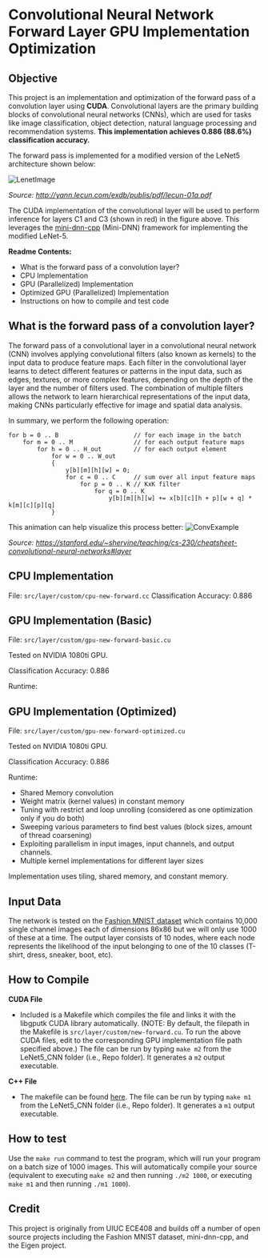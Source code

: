 
# Convolutional Neural Network Forward Layer GPU Implementation Optimization

## Objective

This project is an implementation and optimization of the forward pass of a convolution layer using **CUDA**. Convolutional layers are the primary building blocks of convolutional neural networks (CNNs), which are used for tasks like image classification, object detection, natural language processing and recommendation systems. **This implementation achieves 0.886 (88.6%) classification accuracy.**

The forward pass is implemented for a modified version of the LeNet5 architecture shown below:

![LenetImage](https://lh5.googleusercontent.com/84RlneM7JSDYDirUr_ceplL4G3-Peyq5dkLJTe2f-3Bj9KuWZjsH2A9Qq5PO5BRLrVfWGPnI3eQu8RkTPgyeUf9ZOWY9JbptVJy9LceAyHRn-O0kbzprx88yb82a5dnCR7EDP7n0)

*Source: http://yann.lecun.com/exdb/publis/pdf/lecun-01a.pdf*

The CUDA implementation of the convolutional layer will be used to perform inference for layers C1 and C3 (shown in red) in the figure above. This leverages the [mini-dnn-cpp](https://github.com/iamhankai/mini-dnn-cpp) (Mini-DNN) framework for implementing the modified LeNet-5.

**Readme Contents:**
- What is the forward pass of a convolution layer?
- CPU Implementation 
- GPU (Parallelized) Implementation
- Optimized GPU (Parallelized) Implementation
- Instructions on how to compile and test code


## What is the forward pass of a convolution layer?

The forward pass of a convolutional layer in a convolutional neural network (CNN) involves applying convolutional filters (also known as kernels) to the input data to produce feature maps. Each filter in the convolutional layer learns to detect different features or patterns in the input data, such as edges, textures, or more complex features, depending on the depth of the layer and the number of filters used. The combination of multiple filters allows the network to learn hierarchical representations of the input data, making CNNs particularly effective for image and spatial data analysis.

In summary, we perform the following operation:
```{.ruby}
for b = 0 .. B                     // for each image in the batch 
    for m = 0 .. M                 // for each output feature maps
        for h = 0 .. H_out         // for each output element
            for w = 0 .. W_out
            {
                y[b][m][h][w] = 0;
                for c = 0 .. C     // sum over all input feature maps
                    for p = 0 .. K // KxK filter
                        for q = 0 .. K
                            y[b][m][h][w] += x[b][c][h + p][w + q] * k[m][c][p][q]
            }
```
This animation can help visualize this process better:
![ConvExample](https://stanford.edu/~shervine/teaching/cs-230/illustrations/convolution-layer-a.png?1c517e00cb8d709baf32fc3d39ebae67)

*Source: https://stanford.edu/~shervine/teaching/cs-230/cheatsheet-convolutional-neural-networks#layer*


## CPU Implementation
File: `src/layer/custom/cpu-new-forward.cc`
Classification Accuracy: 0.886

## GPU Implementation (Basic)
File: `src/layer/custom/gpu-new-forward-basic.cu`

Tested on NVIDIA 1080ti GPU.

Classification Accuracy: 0.886

Runtime:


## GPU Implementation (Optimized)
File: `src/layer/custom/gpu-new-forward-optimized.cu`

Tested on NVIDIA 1080ti GPU.

Classification Accuracy: 0.886

Runtime:

* Shared Memory convolution
* Weight matrix (kernel values) in constant memory
* Tuning with restrict and loop unrolling (considered as one optimization only if you do both)
* Sweeping various parameters to find best values (block sizes, amount of thread coarsening)
* Exploiting parallelism in input images, input channels, and output channels.
* Multiple kernel implementations for different layer sizes


Implementation uses tiling, shared memory, and constant memory. 



## Input Data

The network is tested on the [Fashion MNIST dataset](https://github.com/zalandoresearch/fashion-mnist) which contains 10,000 single channel images each of dimensions 86x86 but we will only use 1000 of these at a time. The output layer consists of 10 nodes, where each node represents the likelihood of the input belonging to one of the 10 classes (T-shirt, dress, sneaker, boot, etc).


## How to Compile

**CUDA File**
- Included is a Makefile which compiles the file and links it with the libgputk CUDA library automatically. (NOTE: By default, the filepath in the Makefile is `src/layer/custom/new-forward.cu`. To run the above CUDA files, edit to the corresponding GPU implementation file path specified above.) The file can be run by typing `make m2` from the LeNet5_CNN folder (i.e., Repo folder). It generates a `m2` output executable.

**C++ File**
- The makefile can be found [here](https://github.com/KastnerRG/cse160-WI23/blob/main/PA6/Makefile). The file can be run by typing `make m1` from the LeNet5_CNN folder (i.e., Repo folder). It generates a `m1` output executable.


## How to test

Use the `make run` command to test the program, which will run your program on a batch size of 1000 images. This will automatically compile your source (equivalent to executing `make m2` and then running `./m2 1000`, or executing `make m1` and then running `./m1 1000`).


## Credit

This project is originally from UIUC ECE408 and builds off a number of open source projects including the Fashion MNIST dataset, mini-dnn-cpp, and the Eigen project.
